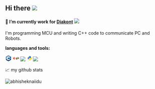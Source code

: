 ## Hi there <img src="https://media.giphy.com/media/hvRJCLFzcasrR4ia7z/giphy.gif" width="25px">

#### 🔭 I’m currently work for [Diakont](http://www.diakont.ru/home.html) <code><img height="30" src="http://www.diakont.ru/uploads/sitelogo/1525329517_1467369681_logo.png"></code> 
I'm programming MCU and writing C++ code to communicate PC and Robots.

**languages and tools:** 

<code><img height="20" src="https://raw.githubusercontent.com/github/explore/80688e429a7d4ef2fca1e82350fe8e3517d3494d/topics/cpp/cpp.png"></code>
<code><img height="20" src="https://raw.githubusercontent.com/github/explore/80688e429a7d4ef2fca1e82350fe8e3517d3494d/topics/git/git.png"></code>
<code><img height="20" src="https://ethercat.org/images/template/logo.gif"></code>
<code><img height="20" src="https://raw.githubusercontent.com/github/explore/80688e429a7d4ef2fca1e82350fe8e3517d3494d/topics/python/python.png"></code><code><img height="20" src="https://fivel.ru/media/image_gallery/2017/08/29/texasinstruments.png"></code>


 

📈 my github stats

<p align="left"> <img src="https://github-readme-stats.vercel.app/api?username=SozonovAA&show_icons=true&theme=gotham" alt="abhisheknaiidu" />

<!--
**SozonovAA/SozonovAA** is a ✨ _special_ ✨ repository because its `README.md` (this file) appears on your GitHub profile.

Here are some ideas to get you started:

- 🔭 I’m currently working on ...
- 🌱 I’m currently learning ...
- 👯 I’m looking to collaborate on ...
- 🤔 I’m looking for help with ...
- 💬 Ask me about ...
- 📫 How to reach me: ...
- 😄 Pronouns: ...
- ⚡ Fun fact: ...
-->
